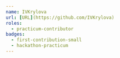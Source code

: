 ```yaml
---
name: IVKrylova
url: [URL](https://github.com/IVKrylova)
roles:
  - practicum-contributor
badges:
  - first-contribution-small
  - hackathon-practicum
---
```

